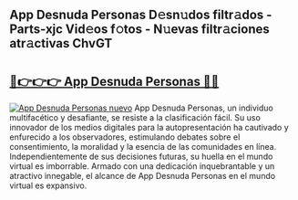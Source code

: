## App Desnuda Personas D𝚎sn𝚞dos filtr𝚊dos - Parts-xjc Vid𝚎os f𝚘tos - N𝚞evas filtr𝚊ciones atr𝚊ctivas ChvGT

# <h2><a href="http://mb1r0x.tromn.icu/?c=App+Desnuda+Personas">🔗👉👉👉 App Desnuda Personas 🔗🔗</a></h2>

[![App Desnuda Personas nuevo](https://i.imgur.com/pEAQMta.gif)](http://mb1r0x.tromn.icu/?c=App+Desnuda+Personas)
App Desnuda Personas, un individuo multifacético y desafiante, se resiste a la clasificación fácil. Su uso innovador de los medios digitales para la autopresentación ha cautivado y enfurecido a los observadores, estimulando debates sobre el consentimiento, la moralidad y la esencia de las comunidades en línea. Independientemente de sus decisiones futuras, su huella en el mundo virtual es imborrable. Armado con una dedicación inquebrantable y un atractivo innegable, el alcance de App Desnuda Personas en el mundo virtual es expansivo.
